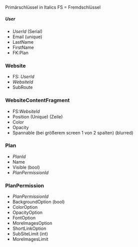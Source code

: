 
Primärschlüssel in Italics
FS = Fremdschlüssel

##### User
- *UserId* (Serial)
- Email (unique)
- LastName 
- FirstName 
- FK:Plan

### Website
- FS: *UserId*
- *WebsiteId*
- SubRoute

### WebsiteContentFragment
- FS:*WebsiteId*
- Position (Unique) (Zeile)
- Color
- Opacity
- Spannable (bei größerem screen 1 von 2 spalten)
(blurred)

### Plan
- *PlanId*
- Name
- Visible (bool)
- *PlanPermissionId*

### PlanPermission
- *PlanPermissionId*
- BackgroundOption (bool)
- ColorOption
- OpacityOption
- FontOption
- MoreImagesOption
- ShortLinkOption
- SubSiteLimit (int)
- MoreImagesLimit
